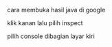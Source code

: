 cara membuka hasil java di google

klik kanan lalu pilih inspect

pilih console dibagian layar kiri



